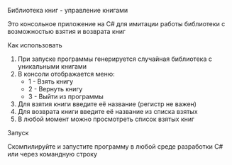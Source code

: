 Библиотека книг - управление книгами

Это консольное приложение на C# для имитации работы библиотеки с возможностью взятия и возврата книг

Как использовать

1. При запуске программы генерируется случайная библиотека с уникальными книгами
2. В консоли отображается меню:
   - 1 - Взять книгу
   - 2 - Вернуть книгу
   - 3 - Выйти из программы
3. Для взятия книги введите её название (регистр не важен)
4. Для возврата книги введите её название из списка взятых
5. В любой момент можно просмотреть список взятых книг

Запуск

Скомпилируйте и запустите программу в любой среде разработки C# или через командную строку
